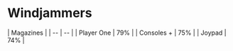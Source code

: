 # Windjammers

| Magazines |
| -- | -- |
| Player One | 79% |
| Consoles + | 75% |
| Joypad | 74% |
